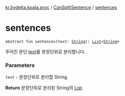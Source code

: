 [kr.bydelta.koala.proc](../index.md) / [CanSplitSentence](index.md) / [sentences](./sentences.md)

# sentences

`abstract fun sentences(text: `[`String`](https://kotlinlang.org/api/latest/jvm/stdlib/kotlin/-string/index.html)`): `[`List`](https://kotlinlang.org/api/latest/jvm/stdlib/kotlin.collections/-list/index.html)`<`[`String`](https://kotlinlang.org/api/latest/jvm/stdlib/kotlin/-string/index.html)`>`

주어진 문단 [text](sentences.md#kr.bydelta.koala.proc.CanSplitSentence$sentences(kotlin.String)/text)를 문장단위로 분리합니다.

### Parameters

`text` - 문장단위로 분리할 String.

**Return**
문장단위로 분리된 String의 [List](https://kotlinlang.org/api/latest/jvm/stdlib/kotlin.collections/-list/index.html).

